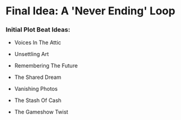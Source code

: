 # Final Idea: A 'Never Ending' Loop

### Initial Plot Beat Ideas:

- Voices In The Attic

- Unsettling Art

- Remembering The Future

- The Shared Dream

- Vanishing Photos

- The Stash Of Cash

- The Gameshow Twist




